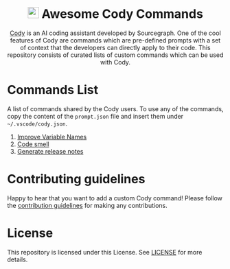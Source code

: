 <div align=center>

# <img src="https://storage.googleapis.com/sourcegraph-assets/cody/20230417/logomark-default.svg" width="26"> Awesome Cody Commands

[Cody](https://about.sourcegraph.com/cody) is an AI coding assistant developed by Sourcegraph. One of the cool features of Cody are commands which are pre-defined prompts with a set of context that the developers can directly apply to their code. This repository consists of curated lists of custom commands which can be used with Cody. 

</div>

# Commands List

A list of commands shared by the Cody users. To use any of the commands, copy the content of the `prompt.json` file and insert them under `~/.vscode/cody.json`. 

1. [Improve Variable Names](./improve-variable-names/)
2. [Code smell](./code-smell/)
3. [Generate release notes](./generate-release-notes/)


# Contributing guidelines

Happy to hear that you want to add a custom Cody command! Please follow the [contribution guidelines](./CONTRIBUTING.md) for making any contributions.

# License   
This repository is licensed under this License. See [LICENSE](./LICENSE) for more details.
